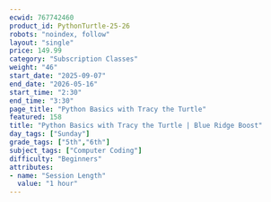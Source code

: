 ```yaml
---
ecwid: 767742460
product_id: PythonTurtle-25-26
robots: "noindex, follow"
layout: "single"
price: 149.99
category: "Subscription Classes"
weight: "46"
start_date: "2025-09-07"
end_date: "2026-05-16"
start_time: "2:30"
end_time: "3:30"
page_title: "Python Basics with Tracy the Turtle"
featured: 158
title: "Python Basics with Tracy the Turtle | Blue Ridge Boost"
day_tags: ["Sunday"]
grade_tags: ["5th","6th"]
subject_tags: ["Computer Coding"]
difficulty: "Beginners"
attributes:
- name: "Session Length"
  value: "1 hour"
---
```

